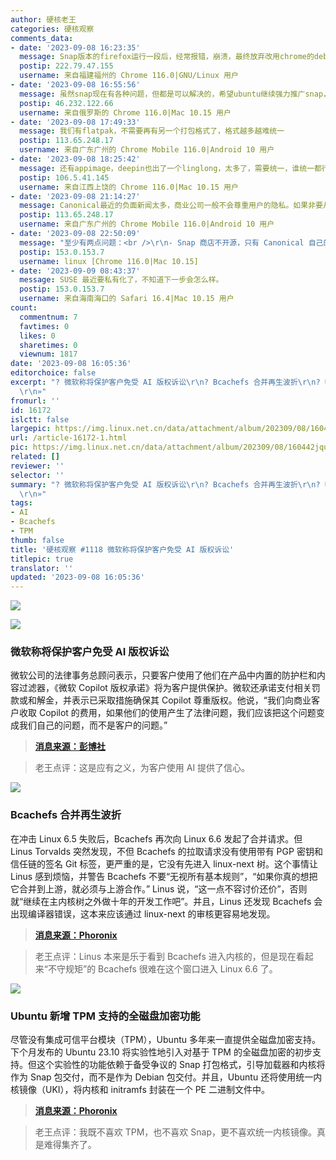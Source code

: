 ```yaml
---
author: 硬核老王
categories: 硬核观察
comments_data:
- date: '2023-09-08 16:23:35'
  message: Snap版本的firefox运行一段后，经常报错，崩溃，最终放弃改用chrome的deb版本
  postip: 222.79.47.155
  username: 来自福建福州的 Chrome 116.0|GNU/Linux 用户
- date: '2023-09-08 16:55:56'
  message: 虽然snap现在有各种问题，但都是可以解决的，希望ubuntu继续强力推广snap，不然linux打包格式永远不能统一。snap可以打包依赖，在不同的发行版都能正常运行，如果snap在各个linux发行版得到了普遍应用，用户层面都用snap，开发者都开发snap应用，此时linux发行版的区别在哪呢？
  postip: 46.232.122.66
  username: 来自俄罗斯的 Chrome 116.0|Mac 10.15 用户
- date: '2023-09-08 17:49:33'
  message: 我们有flatpak，不需要再有另一个打包格式了，格式越多越难统一
  postip: 113.65.248.17
  username: 来自广东广州的 Chrome Mobile 116.0|Android 10 用户
- date: '2023-09-08 18:25:42'
  message: 还有appimage，deepin也出了一个linglong，太多了，需要统一，谁统一都行，但是目前只有ubuntu想要推动这件事，这种需要人力和物力的事单靠开源社区用爱发电根本做不到。比如：linux内核能发展至今，除了linus等人的领导，背后的资本才是关键的力量。
  postip: 106.5.41.145
  username: 来自江西上饶的 Chrome 116.0|Mac 10.15 用户
- date: '2023-09-08 21:14:27'
  message: Canonical最近的负面新闻太多，商业公司一般不会尊重用户的隐私。如果非要从商业公司里面选，Red Hat和SUSE相对好一些，不过RHEL的争议也很大。
  postip: 113.65.248.17
  username: 来自广东广州的 Chrome Mobile 116.0|Android 10 用户
- date: '2023-09-08 22:50:09'
  message: "至少有两点问题：<br />\r\n- Snap 商店不开源，只有 Canonical 自己的一个<br />\r\n- 在中国没镜像，太慢"
  postip: 153.0.153.7
  username: linux [Chrome 116.0|Mac 10.15]
- date: '2023-09-09 08:43:37'
  message: SUSE 最近要私有化了，不知道下一步会怎么样。
  postip: 153.0.153.7
  username: 来自海南海口的 Safari 16.4|Mac 10.15 用户
count:
  commentnum: 7
  favtimes: 0
  likes: 0
  sharetimes: 0
  viewnum: 1817
date: '2023-09-08 16:05:36'
editorchoice: false
excerpt: "? 微软称将保护客户免受 AI 版权诉讼\r\n? Bcachefs 合并再生波折\r\n? Ubuntu 新增 TPM 支持的全磁盘加密功能\r\n»
  \r\n»"
fromurl: ''
id: 16172
islctt: false
largepic: https://img.linux.net.cn/data/attachment/album/202309/08/160442jqu3id77d1b6wked.jpg
url: /article-16172-1.html
pic: https://img.linux.net.cn/data/attachment/album/202309/08/160442jqu3id77d1b6wked.jpg.thumb.jpg
related: []
reviewer: ''
selector: ''
summary: "? 微软称将保护客户免受 AI 版权诉讼\r\n? Bcachefs 合并再生波折\r\n? Ubuntu 新增 TPM 支持的全磁盘加密功能\r\n»
  \r\n»"
tags:
- AI
- Bcachefs
- TPM
thumb: false
title: '硬核观察 #1118 微软称将保护客户免受 AI 版权诉讼'
titlepic: true
translator: ''
updated: '2023-09-08 16:05:36'
---
```


![](https://img.linux.net.cn/data/attachment/album/202309/08/160442jqu3id77d1b6wked.jpg)


![](https://img.linux.net.cn/data/attachment/album/202309/08/160452g3dw090d93kktdpt.jpg)


### 微软称将保护客户免受 AI 版权诉讼


微软公司的法律事务总顾问表示，只要客户使用了他们在产品中内置的防护栏和内容过滤器，《微软 Copilot 版权承诺》将为客户提供保护。微软还承诺支付相关罚款或和解金，并表示已采取措施确保其 Copilot 尊重版权。他说，“我们向商业客户收取 Copilot 的费用，如果他们的使用产生了法律问题，我们应该把这个问题变成我们自己的问题，而不是客户的问题。”



> 
> **[消息来源：彭博社](https://www.bloomberg.com/news/articles/2023-09-07/microsoft-says-it-will-protect-customers-from-ai-copyright-lawsuits)**
> 
> 
> 



> 
> 老王点评：这是应有之义，为客户使用 AI 提供了信心。
> 
> 
> 


![](https://img.linux.net.cn/data/attachment/album/202309/08/160502fsi5wbmxmus5u515.jpg)


### Bcachefs 合并再生波折


在冲击 Linux 6.5 失败后，Bcachefs 再次向 Linux 6.6 发起了合并请求。但 Linus Torvalds 突然发现，不但 Bcachefs 的拉取请求没有使用带有 PGP 密钥和信任链的签名 Git 标签，更严重的是，它没有先进入 linux-next 树。这个事情让 Linus 感到烦恼，并警告 Bcachefs 不要“无视所有基本规则”，“如果你真的想把它合并到上游，就必须与上游合作。” Linus 说，“这一点不容讨价还价”，否则就“继续在主内核树之外做十年的开发工作吧”。并且，Linus 还发现 Bcachefs 会出现编译器错误，这本来应该通过 linux-next 的审核更容易地发现。



> 
> **[消息来源：Phoronix](https://www.phoronix.com/news/Linus-Comments-Bcachefs-6.6)**
> 
> 
> 



> 
> 老王点评：Linus 本来是乐于看到 Bcachefs 进入内核的，但是现在看起来“不守规矩”的 Bcachefs 很难在这个窗口进入 Linux 6.6 了。
> 
> 
> 


![](https://img.linux.net.cn/data/attachment/album/202309/08/160515pg63g5gu2rxwu7gt.jpg)


### Ubuntu 新增 TPM 支持的全磁盘加密功能


尽管没有集成可信平台模块（TPM），Ubuntu 多年来一直提供全磁盘加密支持。下个月发布的 Ubuntu 23.10 将实验性地引入对基于 TPM 的全磁盘加密的初步支持。但这个实验性的功能依赖于备受争议的 Snap 打包格式，引导加载器和内核将作为 Snap 包交付，而不是作为 Debian 包交付。并且，Ubuntu 还将使用统一内核镜像（UKI），将内核和 initramfs 封装在一个 PE 二进制文件中。



> 
> **[消息来源：Phoronix](https://www.phoronix.com/news/Ubuntu-23.10-TPM-FDE)**
> 
> 
> 



> 
> 老王点评：我既不喜欢 TPM，也不喜欢 Snap，更不喜欢统一内核镜像。真是难得集齐了。
> 
> 
>
